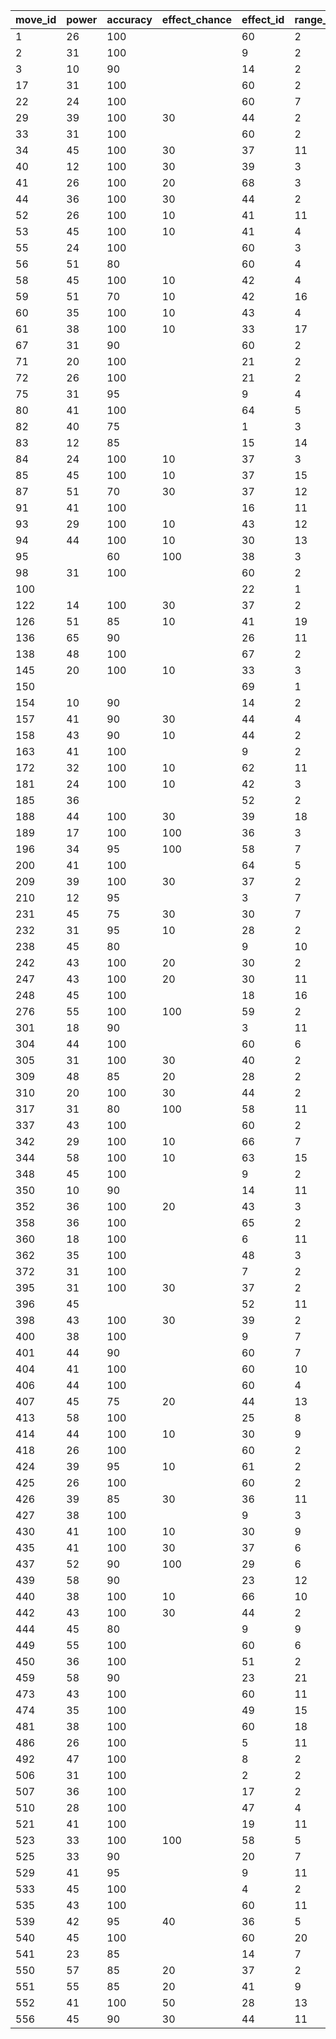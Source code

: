 | move_id | power | accuracy | effect_chance | effect_id | range_id | displacement_id |
|---------|-------|----------|---------------|-----------|----------|-----------------|
| 1       | 26    | 100      |               | 60        | 2        |                 |
| 2       | 31    | 100      |               | 9         | 2        |                 |
| 3       | 10    | 90       |               | 14        | 2        |                 |
| 17      | 31    | 100      |               | 60        | 2        |                 |
| 22      | 24    | 100      |               | 60        | 7        |                 |
| 29      | 39    | 100      | 30            | 44        | 2        |                 |
| 33      | 31    | 100      |               | 60        | 2        |                 |
| 34      | 45    | 100      | 30            | 37        | 11       | 1               |
| 40      | 12    | 100      | 30            | 39        | 3        |                 |
| 41      | 26    | 100      | 20            | 68        | 3        |                 |
| 44      | 36    | 100      | 30            | 44        | 2        |                 |
| 52      | 26    | 100      | 10            | 41        | 11       |                 |
| 53      | 45    | 100      | 10            | 41        | 4        |                 |
| 55      | 24    | 100      |               | 60        | 3        |                 |
| 56      | 51    | 80       |               | 60        | 4        |                 |
| 58      | 45    | 100      | 10            | 42        | 4        |                 |
| 59      | 51    | 70       | 10            | 42        | 16       |                 |
| 60      | 35    | 100      | 10            | 43        | 4        |                 |
| 61      | 38    | 100      | 10            | 33        | 17       |                 |
| 67      | 31    | 90       |               | 60        | 2        |                 |
| 71      | 20    | 100      |               | 21        | 2        |                 |
| 72      | 26    | 100      |               | 21        | 2        |                 |
| 75      | 31    | 95       |               | 9         | 4        |                 |
| 80      | 41    | 100      |               | 64        | 5        |                 |
| 82      | 40    | 75       |               | 1         | 3        |                 |
| 83      | 12    | 85       |               | 15        | 14       |                 |
| 84      | 24    | 100      | 10            | 37        | 3        |                 |
| 85      | 45    | 100      | 10            | 37        | 15       |                 |
| 87      | 51    | 70       | 30            | 37        | 12       |                 |
| 91      | 41    | 100      |               | 16        | 11       |                 |
| 93      | 29    | 100      | 10            | 43        | 12       |                 |
| 94      | 44    | 100      | 10            | 30        | 13       |                 |
| 95      |       | 60       | 100           | 38        | 3        |                 |
| 98      | 31    | 100      |               | 60        | 2        |                 |
| 100     |       |          |               | 22        | 1        |                 |
| 122     | 14    | 100      | 30            | 37        | 2        |                 |
| 126     | 51    | 85       | 10            | 41        | 19       |                 |
| 136     | 65    | 90       |               | 26        | 11       | 1               |
| 138     | 48    | 100      |               | 67        | 2        |                 |
| 145     | 20    | 100      | 10            | 33        | 3        |                 |
| 150     |       |          |               | 69        | 1        |                 |
| 154     | 10    | 90       |               | 14        | 2        |                 |
| 157     | 41    | 90       | 30            | 44        | 4        |                 |
| 158     | 43    | 90       | 10            | 44        | 2        |                 |
| 163     | 41    | 100      |               | 9         | 2        |                 |
| 172     | 32    | 100      | 10            | 62        | 11       | 1               |
| 181     | 24    | 100      | 10            | 42        | 3        |                 |
| 185     | 36    |          |               | 52        | 2        |                 |
| 188     | 44    | 100      | 30            | 39        | 18       |                 |
| 189     | 17    | 100      | 100           | 36        | 3        |                 |
| 196     | 34    | 95       | 100           | 58        | 7        |                 |
| 200     | 41    | 100      |               | 64        | 5        |                 |
| 209     | 39    | 100      | 30            | 37        | 2        |                 |
| 210     | 12    | 95       |               | 3         | 7        |                 |
| 231     | 45    | 75       | 30            | 30        | 7        | 4               |
| 232     | 31    | 95       | 10            | 28        | 2        |                 |
| 238     | 45    | 80       |               | 9         | 10       |                 |
| 242     | 43    | 100      | 20            | 30        | 2        |                 |
| 247     | 43    | 100      | 20            | 30        | 11       |                 |
| 248     | 45    | 100      |               | 18        | 16       |                 |
| 276     | 55    | 100      | 100           | 59        | 2        | 4               |
| 301     | 18    | 90       |               | 3         | 11       | 1               |
| 304     | 44    | 100      |               | 60        | 6        |                 |
| 305     | 31    | 100      | 30            | 40        | 2        |                 |
| 309     | 48    | 85       | 20            | 28        | 2        | 4               |
| 310     | 20    | 100      | 30            | 44        | 2        | 4               |
| 317     | 31    | 80       | 100           | 58        | 11       |                 |
| 337     | 43    | 100      |               | 60        | 2        |                 |
| 342     | 29    | 100      | 10            | 66        | 7        |                 |
| 344     | 58    | 100      | 10            | 63        | 15       | 1               |
| 348     | 45    | 100      |               | 9         | 2        |                 |
| 350     | 10    | 90       |               | 14        | 11       |                 |
| 352     | 36    | 100      | 20            | 43        | 3        |                 |
| 358     | 36    | 100      |               | 65        | 2        |                 |
| 360     | 18    | 100      |               | 6         | 11       | 1               |
| 362     | 35    | 100      |               | 48        | 3        |                 |
| 372     | 31    | 100      |               | 7         | 2        |                 |
| 395     | 31    | 100      | 30            | 37        | 2        | 4               |
| 396     | 45    |          |               | 52        | 11       | 4               |
| 398     | 43    | 100      | 30            | 39        | 2        |                 |
| 400     | 38    | 100      |               | 9         | 7        |                 |
| 401     | 44    | 90       |               | 60        | 7        | 4               |
| 404     | 41    | 100      |               | 60        | 10       |                 |
| 406     | 44    | 100      |               | 60        | 4        |                 |
| 407     | 45    | 75       | 20            | 44        | 13       | 2               |
| 413     | 58    | 100      |               | 25        | 8        | 1               |
| 414     | 44    | 100      | 10            | 30        | 9        |                 |
| 418     | 26    | 100      |               | 60        | 2        |                 |
| 424     | 39    | 95       | 10            | 61        | 2        |                 |
| 425     | 26    | 100      |               | 60        | 2        |                 |
| 426     | 39    | 85       | 30            | 36        | 11       |                 |
| 427     | 38    | 100      |               | 9         | 3        |                 |
| 430     | 41    | 100      | 10            | 30        | 9        |                 |
| 435     | 41    | 100      | 30            | 37        | 6        |                 |
| 437     | 52    | 90       | 100           | 29        | 6        |                 |
| 439     | 58    | 90       |               | 23        | 12       |                 |
| 440     | 38    | 100      | 10            | 66        | 10       |                 |
| 442     | 43    | 100      | 30            | 44        | 2        | 4               |
| 444     | 45    | 80       |               | 9         | 9        |                 |
| 449     | 55    | 100      |               | 60        | 6        |                 |
| 450     | 36    | 100      |               | 51        | 2        |                 |
| 459     | 58    | 90       |               | 23        | 21       |                 |
| 473     | 43    | 100      |               | 60        | 11       |                 |
| 474     | 35    | 100      |               | 49        | 15       |                 |
| 481     | 38    | 100      |               | 60        | 18       |                 |
| 486     | 26    | 100      |               | 5         | 11       |                 |
| 492     | 47    | 100      |               | 8         | 2        |                 |
| 506     | 31    | 100      |               | 2         | 2        |                 |
| 507     | 36    | 100      |               | 17        | 2        |                 |
| 510     | 28    | 100      |               | 47        | 4        |                 |
| 521     | 41    | 100      |               | 19        | 11       | 3               |
| 523     | 33    | 100      | 100           | 58        | 5        |                 |
| 525     | 33    | 90       |               | 20        | 7        | 5               |
| 529     | 41    | 95       |               | 9         | 11       | 1               |
| 533     | 45    | 100      |               | 4         | 2        |                 |
| 535     | 43    | 100      |               | 60        | 11       | 1               |
| 539     | 42    | 95       | 40            | 36        | 5        |                 |
| 540     | 45    | 100      |               | 60        | 20       |                 |
| 541     | 23    | 85       |               | 14        | 7        |                 |
| 550     | 57    | 85       | 20            | 37        | 2        | 4               |
| 551     | 55    | 85       | 20            | 41        | 9        |                 |
| 552     | 41    | 100      | 50            | 28        | 13       | 2               |
| 556     | 45    | 90       | 30            | 44        | 11       |                 |
